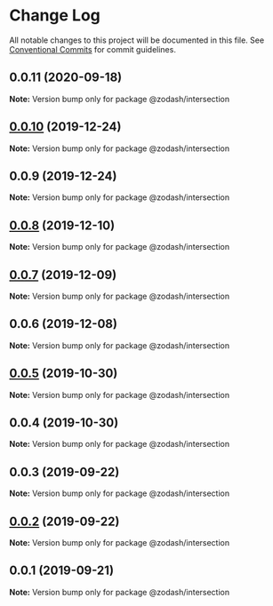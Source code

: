 # Change Log

All notable changes to this project will be documented in this file.
See [Conventional Commits](https://conventionalcommits.org) for commit guidelines.

## 0.0.11 (2020-09-18)

**Note:** Version bump only for package @zodash/intersection





## [0.0.10](https://github.com/zcorky/zodash/compare/@zodash/intersection@0.0.9...@zodash/intersection@0.0.10) (2019-12-24)

**Note:** Version bump only for package @zodash/intersection





## 0.0.9 (2019-12-24)

**Note:** Version bump only for package @zodash/intersection





## [0.0.8](https://github.com/zcorky/zodash/compare/@zodash/intersection@0.0.7...@zodash/intersection@0.0.8) (2019-12-10)

**Note:** Version bump only for package @zodash/intersection





## [0.0.7](https://github.com/zcorky/zodash/compare/@zodash/intersection@0.0.6...@zodash/intersection@0.0.7) (2019-12-09)

**Note:** Version bump only for package @zodash/intersection





## 0.0.6 (2019-12-08)

**Note:** Version bump only for package @zodash/intersection





## [0.0.5](https://github.com/zcorky/zodash/compare/@zodash/intersection@0.0.4...@zodash/intersection@0.0.5) (2019-10-30)

**Note:** Version bump only for package @zodash/intersection





## 0.0.4 (2019-10-30)

**Note:** Version bump only for package @zodash/intersection





## 0.0.3 (2019-09-22)

**Note:** Version bump only for package @zodash/intersection





## [0.0.2](https://github.com/zcorky/zodash/compare/@zodash/intersection@0.0.1...@zodash/intersection@0.0.2) (2019-09-22)

**Note:** Version bump only for package @zodash/intersection





## 0.0.1 (2019-09-21)

**Note:** Version bump only for package @zodash/intersection
